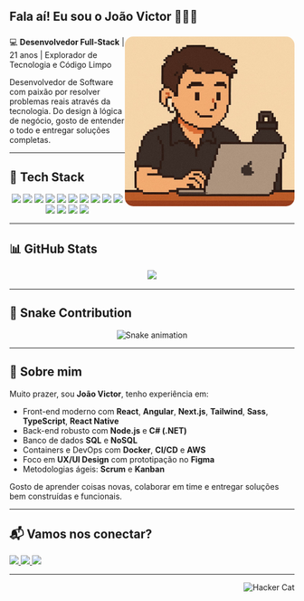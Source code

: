 <h2 align="left">Fala aí! Eu sou o João Victor 🧑🏻‍💻</h2>

###

<img align="right" style="border-radius:15px;" height="300" src="./assets/pixel-joao.jpeg" />

💻 **Desenvolvedor Full-Stack** | 21 anos | Explorador de Tecnologia e Código Limpo

Desenvolvedor de Software com paixão por resolver problemas reais através da tecnologia. Do design à lógica de negócio, gosto de entender o todo e entregar soluções completas.

---

## 🚀 Tech Stack

<p align="center">
  <img src="https://cdn.jsdelivr.net/gh/devicons/devicon/icons/javascript/javascript-original.svg" height="40" />
  <img src="https://cdn.jsdelivr.net/gh/devicons/devicon/icons/typescript/typescript-original.svg" height="40" />
  <img src="https://cdn.jsdelivr.net/gh/devicons/devicon/icons/html5/html5-original.svg" height="40" />
  <img src="https://cdn.jsdelivr.net/gh/devicons/devicon/icons/css3/css3-original.svg" height="40" />
  <img src="https://cdn.jsdelivr.net/gh/devicons/devicon/icons/react/react-original.svg" height="40" />
  <img src="https://cdn.jsdelivr.net/gh/devicons/devicon/icons/angularjs/angularjs-original.svg" height="40" />
  <img src="https://cdn.jsdelivr.net/gh/devicons/devicon/icons/nextjs/nextjs-original.svg" height="40" />
  <img src="https://cdn.jsdelivr.net/gh/devicons/devicon/icons/tailwindcss/tailwindcss-plain.svg" height="40" />
  <img src="https://cdn.jsdelivr.net/gh/devicons/devicon/icons/nodejs/nodejs-original.svg" height="40" />
  <img src="https://cdn.jsdelivr.net/gh/devicons/devicon/icons/nestjs/nestjs-plain.svg" height="40" />
  <img src="https://cdn.jsdelivr.net/gh/devicons/devicon/icons/dot-net/dot-net-original.svg" height="40" />
  <img src="https://cdn.jsdelivr.net/gh/devicons/devicon/icons/csharp/csharp-original.svg" height="40" />
  <img src="https://cdn.jsdelivr.net/gh/devicons/devicon/icons/docker/docker-original.svg" height="40" />
  <img src="https://cdn.jsdelivr.net/gh/devicons/devicon/icons/figma/figma-original.svg" height="40" />
</p>

---

## 📊 GitHub Stats

<div align="center">
  <img src="https://github-readme-stats.vercel.app/api/top-langs/?username=espindolajv&layout=compact&theme=radical" width="45%" />
</div>

---

## 🐍 Snake Contribution

<p align="center">
  <img src="https://raw.githubusercontent.com/espindolajv/espindolajv/output/github-contribution-grid-snake.svg" alt="Snake animation" />
</p>

---

## 🧩 Sobre mim

Muito prazer, sou **João Victor**, tenho experiência em:

- Front-end moderno com **React**, **Angular**, **Next.js**, **Tailwind**, **Sass**, **TypeScript**, **React Native**
- Back-end robusto com **Node.js** e **C# (.NET)**
- Banco de dados **SQL** e **NoSQL**
- Containers e DevOps com **Docker**, **CI/CD** e **AWS**
- Foco em **UX/UI Design** com prototipação no **Figma**
- Metodologias ágeis: **Scrum** e **Kanban**

Gosto de aprender coisas novas, colaborar em time e entregar soluções bem construídas e funcionais.

---

## 📬 Vamos nos conectar?

<p align="left">
  <a href="https://www.linkedin.com/in/joaovictormacedo/" target="_blank">
    <img src="https://img.shields.io/badge/LinkedIn-0A66C2?style=for-the-badge&logo=linkedin&logoColor=white" />
  </a>
  <a href="mailto:joao.espmacedo@gmail.com">
    <img src="https://img.shields.io/badge/Gmail-EA4335?style=for-the-badge&logo=gmail&logoColor=white" />
  </a>
  <a href="https://lnkd.in/dp3su82W" target="_blank">
    <img src="https://img.shields.io/badge/Portfólio-000000?style=for-the-badge&logo=vercel&logoColor=white" />
  </a>
</p>

---

<div align="right">
  <img src="https://media1.tenor.com/m/PLIr_VkF6ywAAAAC/ghostedvpn-hacker-cat.gif" alt="Hacker Cat" width="120" />
</div>
